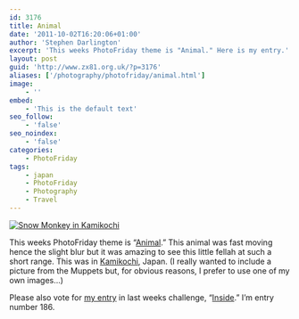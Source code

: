 ```yaml
---
id: 3176
title: Animal
date: '2011-10-02T16:20:06+01:00'
author: 'Stephen Darlington'
excerpt: 'This weeks PhotoFriday theme is "Animal." Here is my entry.'
layout: post
guid: 'http://www.zx81.org.uk/?p=3176'
aliases: ['/photography/photofriday/animal.html']
image:
    - ''
embed:
    - 'This is the default text'
seo_follow:
    - 'false'
seo_noindex:
    - 'false'
categories:
    - PhotoFriday
tags:
    - japan
    - PhotoFriday
    - Photography
    - Travel
---
```


[![Snow Monkey in Kamikochi](https://i0.wp.com/farm5.static.flickr.com/4129/5094350498_dbf55f9f40.jpg?resize=333%2C500)](http://www.flickr.com/photos/stephendarlington/5094350498/ "Snow Monkey in Kamikochi by stephendarlington, on Flickr")

This weeks PhotoFriday theme is “[Animal](http://www.photofriday.com/archives/challenge/001123.php).” This animal was fast moving hence the slight blur but it was amazing to see this little fellah at such a short range. This was in [Kamikochi](http://www.zx81.org.uk/travel/japan-kamikochi.html), Japan. (I really wanted to include a picture from the Muppets but, for obvious reasons, I prefer to use one of my own images…)

Please also vote for [my entry](http://www.zx81.org.uk/photography/photofriday/inside.html) in last weeks challenge, “[Inside](http://www.photofriday.com/linkviewer.php?id=1121).” I’m entry number 186.